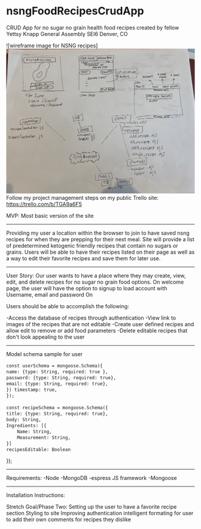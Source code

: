# nsngFoodRecipesCrudApp
CRUD App for no sugar no grain health food recipes created by fellow Yettsy Knapp 
General Assembly SEI6 Denver, CO


![wireframe image for NSNG recipes]<img src="images/nsngRecipesApp.png">
Follow my project management steps on my public Trello site:  https://trello.com/b/TGA9a6F5

MVP: Most basic version of the site 
____________________________________________

Providing my user a location within the browser to join to have saved nsng recipes for when they are prepping for their next meal. 
Site will provide a list of predetermined ketogenic friendly recipes that contain no sugars or grains. Users will be able to have their recipes listed on their page as well as a way to edit their favorite recipes and save them for later use. 


________________________________________________
User Story:
Our user wants to have a place where they may create, view, edit, and delete recipes for no sugar no grain food options.
On welcome page, the user will have the option to signup to load account with Username, email and password
On 

Users should be able to accomplish the following:

-Access the database of recipes through authentication
-View link to images of the recipes that are not editable
-Create user defined recipes and allow edit to remove or      add food parameters
-Delete editable recipes that don't look appealing to the     user
___________________________________________
Model schema sample for user 

    const userSchema = mongoose.Schema){
    name: {type: String, required: true },
    password: {type: String, required: true},
    email: {type: String, required: true},
    }) timestamp: true,
    });

    const recipeSchema = mongoose.Schema({
    title: {type: String, required: true},
    body: String,
    Ingredients: [{
        Name: String,
        Measurement: String,
    }]
    recipesEditable: Boolean
});
___________________________________________
Requirements:
-Node
-MongoDB
-espress JS framework
-Mongoose
_____________________________________________
Installation Instructions:


Stretch Goal/Phase Two:
Setting up the user to have a favorite recipe section
Styling to site
Improving authentication
intelligent formating for user to add their own comments for recipes they dislike